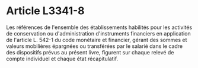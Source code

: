 # Article L3341-8

Les références de l'ensemble des établissements habilités pour les activités de conservation ou d'administration d'instruments financiers en application de l'article L. 542-1 du code monétaire et financier, gérant des sommes et valeurs mobilières épargnées ou transférées par le salarié dans le cadre des dispositifs prévus au présent livre, figurent sur chaque relevé de compte individuel et chaque état récapitulatif.